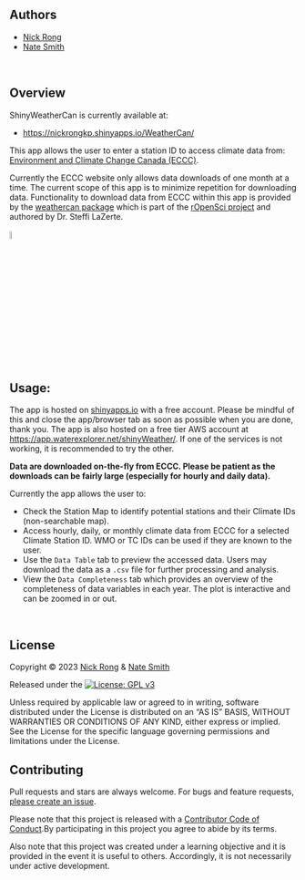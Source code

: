 ## Authors 

* [Nick Rong](https://github.com/nickyrong)
* [Nate Smith](https://nathan-smith.net)
<br/>

## Overview
ShinyWeatherCan is currently available at: 
- https://nickrongkp.shinyapps.io/WeatherCan/

This app allows the user to enter a station ID to access climate data from:
[Environment and Climate Change Canada (ECCC)](https://climate.weather.gc.ca/historical_data/search_historic_data_e.html).
<br/>

Currently the ECCC website only allows data downloads of one month at a time. The current scope of this app is to minimize repetition for downloading data. Functionality to download data from ECCC within this app is provided by the [weathercan package](https://github.com/ropensci/weathercan) which is part of the [rOpenSci project](http://ropensci.org) and authored by Dr. Steffi LaZerte.  
<br/>
<img src="https://github.com/ropensci/weathercan/raw/master/inst/assets/weathercan_logo.png" width="6%" />
<br/>

## Usage:

The app is hosted on [shinyapps.io](https://nickrongkp.shinyapps.io/WeatherCan/) with a free account. Please be mindful of this and close the app/browser tab as soon as possible when you are done, thank you. The app is also hosted on a free tier AWS account at https://app.waterexplorer.net/shinyWeather/. If one of the services is not working, it is recommended to try the other.  

**Data are downloaded on-the-fly from ECCC. Please be patient as the downloads can be fairly large (especially for hourly and daily data).**

Currently the app allows the user to:
- Check the Station Map to identify potential stations and their Climate IDs (non-searchable map). 
- Access hourly, daily, or monthly climate data from ECCC for a selected Climate Station ID. WMO or TC IDs can be used if they are known to the user.
- Use the `Data Table` tab to preview the accessed data. Users may download the data as a `.csv` file for further processing and analysis.
- View the `Data Completeness` tab which provides an overview of the completeness of data variables in each year. The plot is interactive and can be zoomed in or out.
<br/>

## License
Copyright © 2023 [Nick Rong](https://github.com/nickyrong) & [Nate Smith](https://github.com/WraySmith)

Released under the [![License: GPL v3](https://img.shields.io/badge/License-GPLv3-blue.svg)](https://www.gnu.org/licenses/gpl-3.0)

Unless required by applicable law or agreed to in writing, software
distributed under the License is distributed on an “AS IS” BASIS,
WITHOUT WARRANTIES OR CONDITIONS OF ANY KIND, either express or implied.
See the License for the specific language governing permissions and
limitations under the License.
<br/>

## Contributing

Pull requests and stars are always welcome. For bugs and feature requests, [please create an issue](https://github.com/nickyrong/ShinyWeatherCan/issues).

Please note that this project is released with a [Contributor Code of Conduct](https://github.com/nickyrong/ShinyWeatherCan/blob/main/CODE_OF_CONDUCT.md).By participating in this project you agree to abide by its terms.

Also note that this project was created under a learning objective and it is provided in the event it is useful to others. Accordingly, it is not necessarily under active development. 
<br/>
<br/>
